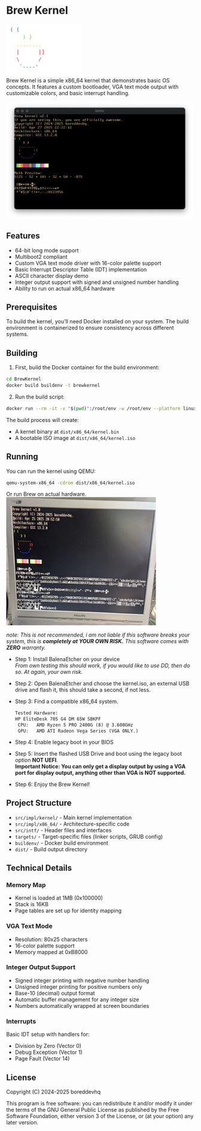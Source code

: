 # Brew Kernel

<img src="asciiart.png" width="200" /> </br>
Brew Kernel is a simple x86_64 kernel that demonstrates basic OS concepts. It features a custom bootloader, VGA text mode output with customizable colors, and basic interrupt handling.

<img src="img/Screenshot 2025-04-28 at 00.23.37.png" width="500" /> </br>


## Features

- 64-bit long mode support
- Multiboot2 compliant
- Custom VGA text mode driver with 16-color palette support
- Basic Interrupt Descriptor Table (IDT) implementation
- ASCII character display demo
- Integer output support with signed and unsigned number handling
- Ability to run on actual x86_64 hardware


## Prerequisites

To build the kernel, you'll need Docker installed on your system. The build environment is containerized to ensure consistency across different systems.

## Building

1. First, build the Docker container for the build environment:

```sh
cd BrewKernel
docker build buildenv -t brewkernel    
```

2. Run the build script:

```sh
docker run --rm -it -v "$(pwd)":/root/env -w /root/env --platform linux/amd64 brewkernel make build-x86_64    
```

The build process will create:
- A kernel binary at `dist/x86_64/kernel.bin`
- A bootable ISO image at `dist/x86_64/kernel.iso`

## Running

You can run the kernel using QEMU:

```sh
qemu-system-x86_64 -cdrom dist/x86_64/kernel.iso
```

Or run Brew on actual hardware. </br>
<img src="img/Screenshot 2025-04-28 at 00.23.05.png" width="400" /> </br>


*note: This is not recommended, i am not liable if this software breaks your system, this is **completely at YOUR OWN RISK.** This software comes with **ZERO** warranty.*

- Step 1:
    Install BalenaEtcher on your device </br>
    *From own testing this should work, if you would like to use DD, then do so. At again, your own risk.*

- Step 2:
    Open BalenaEtcher and choose the kernel.iso, an external USB drive and flash it, this should take a second, if not less.
- Step 3:
    Find a compatible x86_64 system.
    ```
    Tested Hardware:
    HP EliteDesk 705 G4 DM 65W SBKPF 
     CPU:   AMD Ryzen 5 PRO 2400G (8) @ 3.600GHz
     GPU:   AMD ATI Radeon Vega Series (VGA ONLY.)
    ```
- Step 4:
    Enable legacy boot in your BIOS
- Step 5:
    Insert the flashed USB Drive and boot using the legacy boot option **NOT UEFI**. </br>
    **Important Notice: You can only get a display output by using a VGA port for display output, anything other than VGA is NOT supported.**
- Step 6:
    Enjoy the Brew Kernel!


## Project Structure

- `src/impl/kernel/` - Main kernel implementation
- `src/impl/x86_64/` - Architecture-specific code
- `src/intf/` - Header files and interfaces
- `targets/` - Target-specific files (linker scripts, GRUB config)
- `buildenv/` - Docker build environment
- `dist/` - Build output directory

## Technical Details

### Memory Map

- Kernel is loaded at 1MB (0x100000)
- Stack is 16KB
- Page tables are set up for identity mapping

### VGA Text Mode

- Resolution: 80x25 characters
- 16-color palette support
- Memory mapped at 0xB8000

### Integer Output Support

- Signed integer printing with negative number handling
- Unsigned integer printing for positive numbers only
- Base-10 (decimal) output format
- Automatic buffer management for any integer size
- Numbers automatically wrapped at screen boundaries

### Interrupts

Basic IDT setup with handlers for:
- Division by Zero (Vector 0)
- Debug Exception (Vector 1)
- Page Fault (Vector 14)

## License

Copyright (C) 2024-2025 boreddevhq

This program is free software: you can redistribute it and/or modify it under the terms of the GNU General Public License as published by the Free Software Foundation, either version 3 of the License, or (at your option) any later version.
